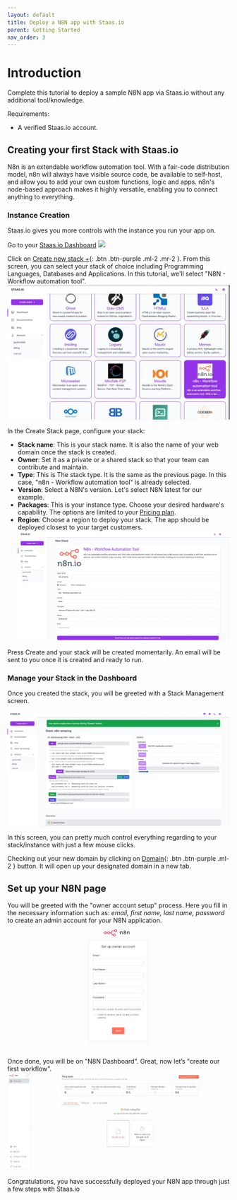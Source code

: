 ```yaml
---
layout: default
title: Deploy a N8N app with Staas.io
parent: Getting Started
nav_order: 3
---
```


# Introduction
Complete this tutorial to deploy a sample N8N app via Staas.io without any additional tool/knowledge.

Requirements:
- A verified Staas.io account.

## Creating your first Stack with Staas.io

N8n is an extendable workflow automation tool. With a fair-code distribution model, n8n will always have visible source code, be available to self-host, and allow you to add your own custom functions, logic and apps. n8n's node-based approach makes it highly versatile, enabling you to connect anything to everything.

### Instance Creation
Staas.io gives you more controls with the instance you run your app on.

Go to your [Staas.io Dashboard](https://www.staas.io/dashboard?utm_source=docs)
![](../../assets/images/getting-started/staas-dashboard.png)

Click on [Create new stack +](https://www.staas.io/dashboard/stack_selector){: .btn .btn-purple .ml-2 .mr-2 }.
From this screen, you can select your stack of choice including Programming Languages, Databases and Applications. In this tutorial, we'll select "N8N - Workflow automation tool".
![](../../assets/images/getting-started/n8n-select-n8n.png)

In the Create Stack page, configure your stack:
- **Stack name**: This is your stack name. It is also the name of your web domain once the stack is created.
- **Owner**: Set it as a private or a shared stack so that your team can contribute and maintain.
- **Type**: This is The stack type. It is the same as the previous page. In this case, "n8n - Workflow automation tool" is already selected.
- **Version**: Select a N8N's version. Let's select N8N latest for our example.
- **Packages**: This is your instance type. Choose your desired hardware's capability. The options are limited to your [Pricing plan](https://www.staas.io/#pricing).
- **Region**: Choose a region to deploy your stack. The app should be deployed closest to your target customers.
![](../../assets/images/getting-started/n8n-create-n8n-screen.png)

Press Create and your stack will be created momentarily. An email will be sent to you once it is created and ready to run.

### Manage your Stack in the Dashboard
Once you created the stack, you will be greeted with a Stack Management screen.

![](../../assets/images/getting-started/n8n-stack-screen.png)

In this screen, you can pretty much control everything regarding to your stack/instance with just a few mouse clicks.

Checking out your new domain by clicking on [Domain](javascript:void(0)){: .btn .btn-purple .ml-2 } button. It will open up your designated domain in a new tab.

## Set up your N8N page
You will be greeted with the "owner account setup" process. Here you fill in the necessary information such as: *email, first name, last name, password* to create an admin account for your N8N application.
![](../../assets/images/getting-started/n8n-admin-step1.png)

Once done, you will be on "N8N Dashboard". Great, now let’s "create our first workflow".
![](../../assets/images/getting-started/n8n-admin-step2.png)

Congratulations, you have successfully deployed your N8N app through just a few steps with Staas.io
